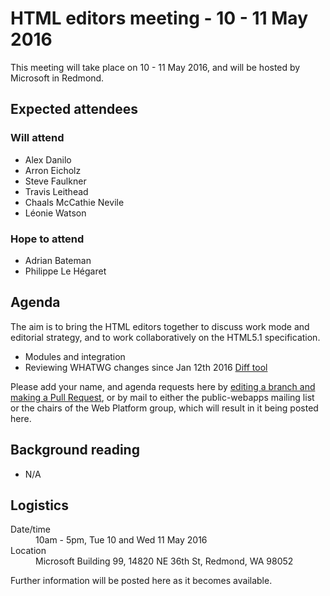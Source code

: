# HTML editors meeting - 10 - 11 May 2016

This meeting will take place on 10 - 11 May 2016, and will be hosted by Microsoft in Redmond.

## Expected attendees

### Will attend

* Alex Danilo
* Arron Eicholz
* Steve Faulkner
* Travis Leithead
* Chaals McCathie Nevile
* Léonie Watson

### Hope to attend

* Adrian Bateman
* Philippe Le Hégaret

## Agenda

The aim is to bring the HTML editors together to discuss work mode and editorial strategy, and to work collaboratively on the HTML5.1 specification.

* Modules and integration
* Reviewing WHATWG changes since Jan 12th 2016 [Diff tool](https://diffofhtmls.herokuapp.com/)

Please add your name, and agenda requests here by [editing a branch and making a Pull Request](https://github.com/w3c/WebPlatformWG/blob/gh-pages/meetings/10-11mayHTML.md), or by mail to either the public-webapps mailing list or the chairs of the Web Platform group, which will result in it being posted here.

## Background reading

* N/A

## Logistics

<dl>
  <dt>Date/time</dt>
  <dd>10am - 5pm, Tue 10 and Wed 11 May 2016</dd>
  <dt>Location</dt>
  <dd>Microsoft Building 99, 14820 NE 36th St, Redmond, WA 98052</dd>
</dl>

Further information will be posted here as it becomes available.
